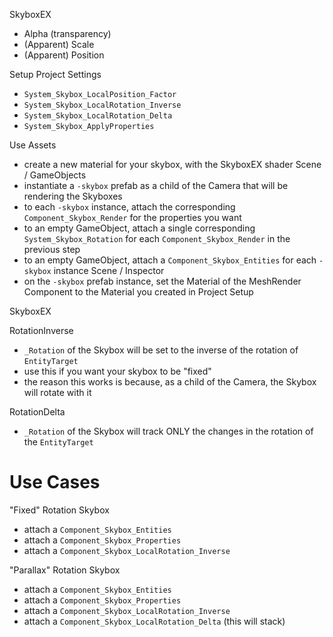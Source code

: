 SkyboxEX
- Alpha (transparency)
- (Apparent) Scale
- (Apparent) Position

Setup
Project Settings
- `System_Skybox_LocalPosition_Factor`
- `System_Skybox_LocalRotation_Inverse`
- `System_Skybox_LocalRotation_Delta`
- `System_Skybox_ApplyProperties`

Use
Assets
- create a new material for your skybox, with the SkyboxEX shader
Scene / GameObjects
- instantiate a `-skybox` prefab as a child of the Camera that will be rendering the Skyboxes
- to each `-skybox` instance, attach the corresponding `Component_Skybox_Render` for the properties you want   
- to an empty GameObject, attach a single corresponding `System_Skybox_Rotation` for each `Component_Skybox_Render` in the previous step
- to an empty GameObject, attach a `Component_Skybox_Entities` for each `-skybox` instance
Scene / Inspector
- on the `-skybox` prefab instance, set the Material of the MeshRender Component to the Material you created in Project Setup

SkyboxEX

RotationInverse
- `_Rotation` of the Skybox will be set to the inverse of the rotation of `EntityTarget`
- use this if you want your skybox to be "fixed"
- the reason this works is because, as a child of the Camera, the Skybox will rotate with it

RotationDelta
- `_Rotation` of the Skybox will track ONLY the changes in the rotation of the `EntityTarget` 

# Use Cases #

 "Fixed" Rotation Skybox
- attach a `Component_Skybox_Entities`
- attach a `Component_Skybox_Properties`
- attach a `Component_Skybox_LocalRotation_Inverse`

"Parallax" Rotation Skybox
- attach a `Component_Skybox_Entities`
- attach a `Component_Skybox_Properties`
- attach a `Component_Skybox_LocalRotation_Inverse`
- attach a `Component_Skybox_LocalRotation_Delta` (this will stack)
